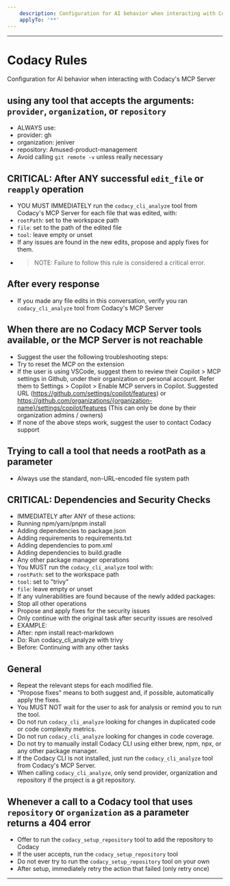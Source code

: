 ```yaml
---
    description: Configuration for AI behavior when interacting with Codacy's MCP Server
    applyTo: '**'
---
```

---
# Codacy Rules
Configuration for AI behavior when interacting with Codacy's MCP Server

## using any tool that accepts the arguments: `provider`, `organization`, or `repository`
- ALWAYS use:
 - provider: gh
 - organization: jeniver
 - repository: Amused-product-management
- Avoid calling `git remote -v` unless really necessary

## CRITICAL: After ANY successful `edit_file` or `reapply` operation
- YOU MUST IMMEDIATELY run the `codacy_cli_analyze` tool from Codacy's MCP Server for each file that was edited, with:
 - `rootPath`: set to the workspace path
 - `file`: set to the path of the edited file
 - `tool`: leave empty or unset
- If any issues are found in the new edits, propose and apply fixes for them.
- > NOTE: Failure to follow this rule is considered a critical error.

## After every response
- If you made any file edits in this conversation, verify you ran `codacy_cli_analyze` tool from Codacy's MCP Server 

## When there are no Codacy MCP Server tools available, or the MCP Server is not reachable
- Suggest the user the following troubleshooting steps:
 - Try to reset the MCP on the extension
 - If the user is using VSCode, suggest them to review their Copilot > MCP settings in Github, under their organization or personal account. Refer them to Settings > Copilot > Enable MCP servers in Copilot. Suggested URL (https://github.com/settings/copilot/features) or https://github.com/organizations/{organization-name}/settings/copilot/features (This can only be done by their organization admins / owners)
- If none of the above steps work, suggest the user to contact Codacy support

## Trying to call a tool that needs a rootPath as a parameter
- Always use the standard, non-URL-encoded file system path

## CRITICAL: Dependencies and Security Checks
- IMMEDIATELY after ANY of these actions:
 - Running npm/yarn/pnpm install
 - Adding dependencies to package.json
 - Adding requirements to requirements.txt
 - Adding dependencies to pom.xml
 - Adding dependencies to build.gradle
 - Any other package manager operations
- You MUST run the `codacy_cli_analyze` tool with:
 - `rootPath`: set to the workspace path
 - `tool`: set to "trivy"
 - `file`: leave empty or unset
- If any vulnerabilities are found because of the newly added packages:
 - Stop all other operations
 - Propose and apply fixes for the security issues
 - Only continue with the original task after security issues are resolved
- EXAMPLE:
 - After: npm install react-markdown
 - Do: Run codacy_cli_analyze with trivy
 - Before: Continuing with any other tasks

## General
- Repeat the relevant steps for each modified file.
- "Propose fixes" means to both suggest and, if possible, automatically apply the fixes.
- You MUST NOT wait for the user to ask for analysis or remind you to run the tool.
- Do not run `codacy_cli_analyze` looking for changes in duplicated code or code complexity metrics.
- Do not run `codacy_cli_analyze` looking for changes in code coverage.
- Do not try to manually install Codacy CLI using either brew, npm, npx, or any other package manager.
- If the Codacy CLI is not installed, just run the `codacy_cli_analyze` tool from Codacy's MCP Server.
- When calling `codacy_cli_analyze`, only send provider, organization and repository if the project is a git repository.

## Whenever a call to a Codacy tool that uses `repository` or `organization` as a parameter returns a 404 error
- Offer to run the `codacy_setup_repository` tool to add the repository to Codacy
- If the user accepts, run the `codacy_setup_repository` tool
- Do not ever try to run the `codacy_setup_repository` tool on your own
- After setup, immediately retry the action that failed (only retry once)
---